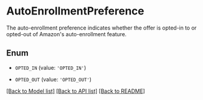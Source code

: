 # AutoEnrollmentPreference

The auto-enrollment preference indicates whether the offer is opted-in to or opted-out of Amazon's auto-enrollment feature.

## Enum

* `OPTED_IN` (value: `'OPTED_IN'`)

* `OPTED_OUT` (value: `'OPTED_OUT'`)

[[Back to Model list]](../README.md#documentation-for-models) [[Back to API list]](../README.md#documentation-for-api-endpoints) [[Back to README]](../README.md)


